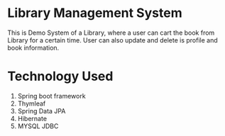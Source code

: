 # Library Management System
This is Demo System of a Library, where a user can cart the book from Library for a certain time. User can also update and delete is profile and book information.

# Technology Used
1. Spring boot framework
2. Thymleaf
3. Spring Data JPA
4. Hibernate
5. MYSQL JDBC

